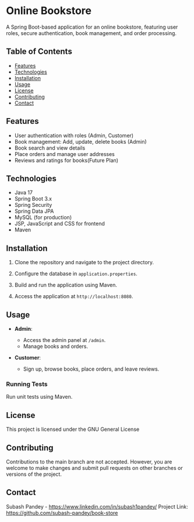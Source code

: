 # Online Bookstore 

A Spring Boot-based application for an online bookstore, featuring user roles, secure authentication, book management, and order processing.

## Table of Contents
- [Features](#features)
- [Technologies](#technologies)
- [Installation](#installation)
- [Usage](#usage)
- [License](#license)
- [Contributing](#contributing)
- [Contact](#contact)

## Features
- User authentication with roles (Admin, Customer)
- Book management: Add, update, delete books (Admin)
- Book search and view details
- Place orders and manage user addresses
- Reviews and ratings for books(Future Plan)

## Technologies
- Java 17
- Spring Boot 3.x
- Spring Security
- Spring Data JPA
- MySQL (for production)
- JSP, JavaScript and CSS for frontend
- Maven

## Installation

1. Clone the repository and navigate to the project directory.

2. Configure the database in `application.properties`.

3. Build and run the application using Maven.

4. Access the application at `http://localhost:8080`.

## Usage

- **Admin**:
  - Access the admin panel at `/admin`.
  - Manage books and orders.

- **Customer**:
  - Sign up, browse books, place orders, and leave reviews.

### Running Tests
Run unit tests using Maven.

## License
This project is licensed under the GNU General License
## Contributing
Contributions to the main branch are not accepted. However, you are welcome to make changes and submit pull requests on other branches or versions of the project.

## Contact
Subash Pandey - https://www.linkedin.com/in/subash1pandey/
Project Link: https://github.com/subash-pandey/book-store

